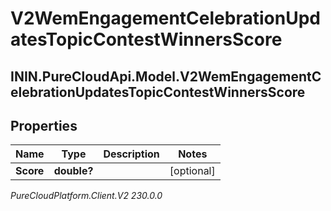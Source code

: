 # V2WemEngagementCelebrationUpdatesTopicContestWinnersScore

## ININ.PureCloudApi.Model.V2WemEngagementCelebrationUpdatesTopicContestWinnersScore

## Properties

|Name | Type | Description | Notes|
|------------ | ------------- | ------------- | -------------|
| **Score** | **double?** |  | [optional] |



_PureCloudPlatform.Client.V2 230.0.0_
